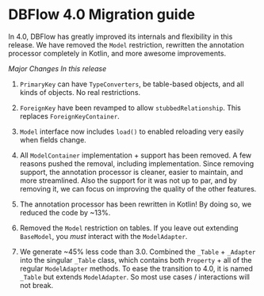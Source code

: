 # DBFlow 4.0 Migration guide

In 4.0, DBFlow has greatly improved its internals and flexibility in this release. We have removed the `Model` restriction, rewritten the annotation processor completely in Kotlin, and more awesome improvements.

_Major Changes In this release_

1. `PrimaryKey` can have `TypeConverters`, be table-based objects, and all kinds of objects. No real restrictions.

2. `ForeignKey` have been revamped to allow `stubbedRelationship`. This replaces `ForeignKeyContainer`.

3. `Model` interface now includes `load()` to enabled reloading very easily when fields change.

4. All `ModelContainer` implementation + support has been removed. A few reasons pushed the removal, including implementation. Since removing support, the annotation processor is cleaner, easier to maintain, and more streamlined. Also the support for it was not up to par, and by removing it, we can focus on improving the quality of the other features.

5. The annotation processor has been rewritten in Kotlin! By doing so, we reduced the code by ~13%.

6. Removed the `Model` restriction on tables. If you leave out extending `BaseModel`, you _must_ interact with the `ModelAdapter`.

7. We generate ~45% less code than 3.0. Combined the `_Table` + `_Adapter` into the singular `_Table` class, which contains both `Property` + all of the regular `ModelAdapter` methods. To ease the transition to 4.0, it is named `_Table` but extends `ModelAdapter`. So most use cases / interactions will not break. 
